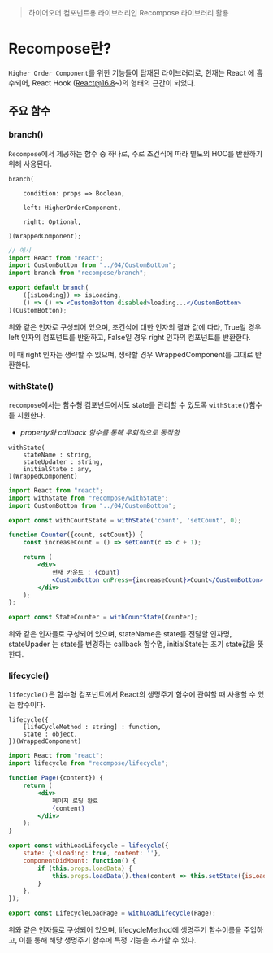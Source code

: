 > 하이어오더 컴포넌트용 라이브러리인 Recompose 라이브러리 활용

# Recompose란?
`Higher Order Component`를 위한 기능들이 탑재된 라이브러리로, 현재는 React 에 흡수되어, React Hook (React@16.8~)의 형태의 근간이 되었다.

## 주요 함수
### branch()
`Recompose`에서 제공하는 함수 중 하나로, 주로 조건식에 따라 별도의 HOC를 반환하기 위해 사용된다.

```text
branch(

    condition: props => Boolean,

    left: HigherOrderComponent,

    right: Optional,

)(WrappedComponent);
```

```jsx
// 예시
import React from "react";
import CustomBotton from "../04/CustomBotton";
import branch from "recompose/branch";

export default branch(
    ({isLoading}) => isLoading,
    () => () => <CustomBotton disabled>loading...</CustomBotton>
)(CustomBotton);
```

위와 같은 인자로 구성되어 있으며,  조건식에 대한 인자의 결과 값에 따라, True일 경우  left 인자의 컴포넌트를 반환하고, False일 경우 right 인자의 컴포넌트를 반환한다.

이 때 right 인자는 생략할 수 있으며, 생략할 경우 WrappedComponent를 그대로 반환한다.

### withState()
`recompose`에서는 함수형 컴포넌트에서도 state를 관리할 수 있도록 `withState()`함수를 지원한다.
- *property와 callback 함수를 통해 우회적으로 동작함*

```text
withState(
	stateName : string,
	stateUpdater : string,
	initialState : any,
)(WrappedComponent)
```

```jsx
import React from "react";
import withState from "recompose/withState";
import CustomBotton from "../04/CustomBotton";

export const withCountState = withState('count', 'setCount', 0);

function Counter({count, setCount}) {
    const increaseCount = () => setCount(c => c + 1);

    return (
        <div>
            현재 카운트 : {count}
            <CustomBotton onPress={increaseCount}>Count</CustomBotton>
        </div>
    );
};

export const StateCounter = withCountState(Counter);
```

위와 같은 인자들로 구성되어 있으며, stateName은 state를 전달할 인자명, stateUpader 는 state를 변경하는 callback 함수명, initialState는 초기 state값을 뜻한다.

### lifecycle()
`lifecycle()`은 함수형 컴포넌트에서 React의 생명주기 함수에  관여할 때 사용할 수 있는 함수이다.

```text
lifecycle({
	[lifeCycleMethod : string] : function,
	state : object,
})(WrappedComponent)
```

```jsx
import React from "react";
import lifecycle from "recompose/lifecycle";

function Page({content}) {
    return (
        <div>
            페이지 로딩 완료
            {content}
        </div>
    );
}

export const withLoadLifecycle = lifecycle({
    state: {isLoading: true, content: ''},
    componentDidMount: function() {
        if (this.props.loadData) {
            this.props.loadData().then(content => this.setState({isLoading: false, content }));
        }
    },
});

export const LifecycleLoadPage = withLoadLifecycle(Page);
```

위와 같은 인자들로 구성되어 있으며, lifecycleMethod에 생명주기 함수이름을 주입하고, 이를 통해 해당 생명주기 함수에 특정 기능을 추가할 수 있다.

